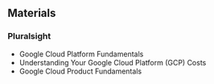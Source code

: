 ## Materials
### Pluralsight
* Google Cloud Platform Fundamentals
* Understanding Your Google Cloud Platform (GCP) Costs
* Google Cloud Product Fundamentals